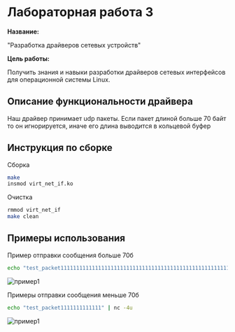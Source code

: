 
# Лабораторная работа 3


**Название:** 

"Разработка драйверов сетевых устройств"


**Цель работы:** 

Получить знания и навыки разработки драйверов сетевых
интерфейсов для операционной системы Linux.

## Описание функциональности драйвера

Наш драйвер принимает udp пакеты. Если пакет длиной больше 70 байт то он игнорируется, иначе его длина выводится в кольцевой буфер

## Инструкция по сборке

Сборка

```bash
make
insmod virt_net_if.ko
```

Очистка

```bash
rmmod virt_net_if
make clean
```

## Примеры использования

Пример отправки сообщения больше 70б

```bash
echo "test_packet111111111111111111111111111111111111111111111111111111111111111111111111111111111111111111111111111111111111111111111111" | nc -4u 
```

![пример1](./images/ignorpacket.png)

Примеры отправки сообщения меньше 70б

```bash
echo "test_packet1111111111111" | nc -4u 
```

![пример1](./images/getpacket.png)
